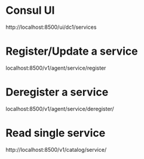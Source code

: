 # Consul UI
http://localhost:8500/ui/dc1/services

# Register/Update a service
localhost:8500/v1/agent/service/register

# Deregister a service
localhost:8500/v1/agent/service/deregister/<TestAPI>

# Read single service
http://localhost:8500/v1/catalog/service/<TestAPI>

